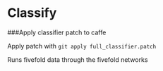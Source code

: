 # Classify


###Apply classifier patch to caffe

Apply patch with `git apply full_classifier.patch`

Runs fivefold data through the fivefold networks
